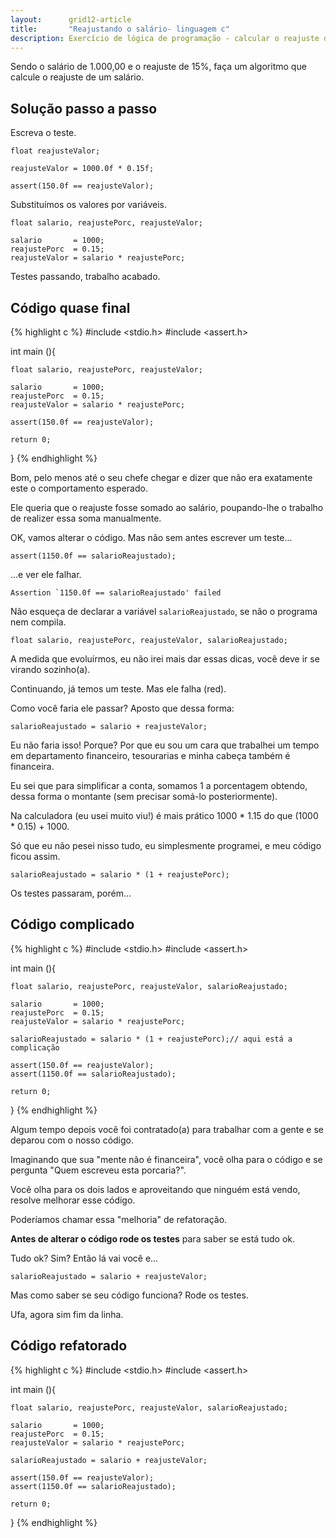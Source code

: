 ```yaml
---
layout:      grid12-article
title:       "Reajustando o salário- linguagem c"
description: Exercício de lógica de programação - calcular o reajuste do salário.
---
```


Sendo o salário de 1.000,00 e o reajuste de 15%, faça um algoritmo que calcule o reajuste de um salário.



Solução passo a passo
---

Escreva o teste.

    float reajusteValor;

    reajusteValor = 1000.0f * 0.15f;

    assert(150.0f == reajusteValor);


Substituímos os valores por variáveis.

    float salario, reajustePorc, reajusteValor;

    salario       = 1000;
    reajustePorc  = 0.15;
    reajusteValor = salario * reajustePorc;

Testes passando, trabalho acabado. 

Código quase final
---

{% highlight c %}
#include <stdio.h>
#include <assert.h>

int main (){

    float salario, reajustePorc, reajusteValor;

    salario       = 1000;
    reajustePorc  = 0.15;
    reajusteValor = salario * reajustePorc;

    assert(150.0f == reajusteValor);

    return 0;
}
{% endhighlight %}


Bom, pelo menos até o seu chefe chegar e dizer que não era exatamente este o comportamento esperado.

Ele queria que o reajuste fosse somado ao salário, poupando-lhe o trabalho de realizer essa soma manualmente.

OK, vamos alterar o código. Mas não sem antes escrever um teste...

    assert(1150.0f == salarioReajustado);

...e ver ele falhar.

    Assertion `1150.0f == salarioReajustado' failed

Não esqueça de declarar a variável `salarioReajustado`, se não o programa nem compila.

    float salario, reajustePorc, reajusteValor, salarioReajustado;

A medida que evoluírmos, eu não irei mais dar essas dicas, você deve ir se virando sozinho(a).

Continuando, já temos um teste. Mas ele falha (red).

Como você faria ele passar? Aposto que dessa forma:

    salarioReajustado = salario + reajusteValor;

Eu não faria isso! Porque? Por que eu sou um cara que trabalhei um tempo em departamento financeiro, tesourarias e
minha cabeça também é financeira.

Eu sei que para simplificar a conta, somamos 1 a porcentagem obtendo, dessa forma o montante (sem precisar somá-lo posteriormente).

Na calculadora (eu usei muito viu!) é mais prático 1000 * 1.15 do que (1000 * 0.15) + 1000.

Só que eu não pesei nisso tudo, eu simplesmente programei, e meu código ficou assim.

    salarioReajustado = salario * (1 + reajustePorc);

Os testes passaram, porém...


Código complicado
---

{% highlight c %}
#include <stdio.h>
#include <assert.h>

int main (){

    float salario, reajustePorc, reajusteValor, salarioReajustado;

    salario       = 1000;
    reajustePorc  = 0.15;
    reajusteValor = salario * reajustePorc;

    salarioReajustado = salario * (1 + reajustePorc);// aqui está a complicação

    assert(150.0f == reajusteValor);
    assert(1150.0f == salarioReajustado);

    return 0;
}
{% endhighlight %}


Algum tempo depois você foi contratado(a) para trabalhar com a gente e se deparou com o nosso código.

Imaginando que sua "mente não é financeira", você olha para o código e se pergunta "Quem escreveu esta porcaria?".

Você olha para os dois lados e aproveitando que ninguém está vendo, resolve melhorar esse código.

Poderíamos chamar essa "melhoria" de refatoração.

__Antes de alterar o código rode os testes__ para saber se está tudo ok.

Tudo ok? Sim? Então lá vai você e...

    salarioReajustado = salario + reajusteValor;

Mas como saber se seu código funciona? Rode os testes.

Ufa, agora sim fim da linha.


Código refatorado
---

{% highlight c %}
#include <stdio.h>
#include <assert.h>

int main (){

    float salario, reajustePorc, reajusteValor, salarioReajustado;

    salario       = 1000;
    reajustePorc  = 0.15;
    reajusteValor = salario * reajustePorc;

    salarioReajustado = salario + reajusteValor;

    assert(150.0f == reajusteValor);
    assert(1150.0f == salarioReajustado);

    return 0;
}
{% endhighlight %}